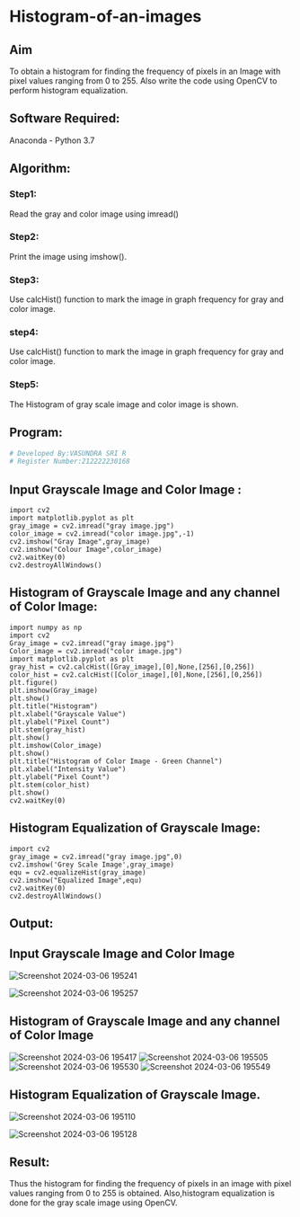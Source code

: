 # Histogram-of-an-images
## Aim
To obtain a histogram for finding the frequency of pixels in an Image with pixel values ranging from 0 to 255. Also write the code using OpenCV to perform histogram equalization.

## Software Required:
Anaconda - Python 3.7

## Algorithm:
### Step1:
Read the gray and color image using imread()

### Step2:
Print the image using imshow().



### Step3:
Use calcHist() function to mark the image in graph frequency for gray and color image.

### step4:
Use calcHist() function to mark the image in graph frequency for gray and color image.

### Step5:
The Histogram of gray scale image and color image is shown.


## Program:
```python
# Developed By:VASUNDRA SRI R
# Register Number:212222230168
```
## Input Grayscale Image and Color Image :
```
import cv2
import matplotlib.pyplot as plt
gray_image = cv2.imread("gray image.jpg")
color_image = cv2.imread("color image.jpg",-1)
cv2.imshow("Gray Image",gray_image)
cv2.imshow("Colour Image",color_image)
cv2.waitKey(0)
cv2.destroyAllWindows()
```
## Histogram of Grayscale Image and any channel of Color Image:
```
import numpy as np
import cv2
Gray_image = cv2.imread("gray image.jpg")
Color_image = cv2.imread("color image.jpg")
import matplotlib.pyplot as plt
gray_hist = cv2.calcHist([Gray_image],[0],None,[256],[0,256])
color_hist = cv2.calcHist([Color_image],[0],None,[256],[0,256])
plt.figure()
plt.imshow(Gray_image)
plt.show()
plt.title("Histogram")
plt.xlabel("Grayscale Value")
plt.ylabel("Pixel Count")
plt.stem(gray_hist)
plt.show()
plt.imshow(Color_image)
plt.show()
plt.title("Histogram of Color Image - Green Channel")
plt.xlabel("Intensity Value")
plt.ylabel("Pixel Count")
plt.stem(color_hist)
plt.show()
cv2.waitKey(0)
```
## Histogram Equalization of Grayscale Image:
```
import cv2
gray_image = cv2.imread("gray image.jpg",0)
cv2.imshow('Grey Scale Image',gray_image)
equ = cv2.equalizeHist(gray_image)
cv2.imshow("Equalized Image",equ)
cv2.waitKey(0)
cv2.destroyAllWindows()
```
## Output:
## Input Grayscale Image and Color Image
![Screenshot 2024-03-06 195241](https://github.com/vasundrasriravi/Histogram-of-an-images/assets/119393983/bd53d265-fdbf-4f1d-aea7-4055bce6c0b9)

![Screenshot 2024-03-06 195257](https://github.com/vasundrasriravi/Histogram-of-an-images/assets/119393983/0352cd1a-ab42-42be-b464-fb1643a5bb05)



## Histogram of Grayscale Image and any channel of Color Image
![Screenshot 2024-03-06 195417](https://github.com/vasundrasriravi/Histogram-of-an-images/assets/119393983/70a07361-1243-4727-ad37-eb02d93610f0)
![Screenshot 2024-03-06 195505](https://github.com/vasundrasriravi/Histogram-of-an-images/assets/119393983/7ce66407-4a11-4157-93fe-2c5b102aacae)
![Screenshot 2024-03-06 195530](https://github.com/vasundrasriravi/Histogram-of-an-images/assets/119393983/28b61ac7-b0f6-43ce-be79-e3452c164275)
![Screenshot 2024-03-06 195549](https://github.com/vasundrasriravi/Histogram-of-an-images/assets/119393983/f546f011-c63e-4ba6-866e-452436631b2c)


## Histogram Equalization of Grayscale Image.
![Screenshot 2024-03-06 195110](https://github.com/vasundrasriravi/Histogram-of-an-images/assets/119393983/01d9218b-663a-4054-8580-a7c8ac03d07d)

![Screenshot 2024-03-06 195128](https://github.com/vasundrasriravi/Histogram-of-an-images/assets/119393983/f02a47c4-e75b-442e-9667-f854262cd388)


## Result: 
Thus the histogram for finding the frequency of pixels in an image with pixel values ranging from 0 to 255 is obtained. Also,histogram equalization is done for the gray scale image using OpenCV.
